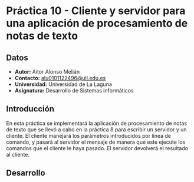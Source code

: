 # Práctica 10 - Cliente y servidor para una aplicación de procesamiento de notas de texto
## Datos
  * **Autor:** Aitor Alonso Melián
  * **Contacto:** alu0101122496@ull.edu.es
  * **Universidad:** Universidad de La Laguna
  * **Asignatura:** Desarrollo de Sistemas informáticos
  
## Introducción
En esta práctica se implementará la aplicación de procesamiento de notas de texto que se llevó a cabo en la práctica 8 para escribir un servidor y un cliente. El cliente manejará los parámetros introducidos por línea de comando, y pasará al servidor el mensaje de manera que este ejecute los comandos que el cliente le haya pasado. El servidor devolverá el resultado al cliente.

## Desarrollo